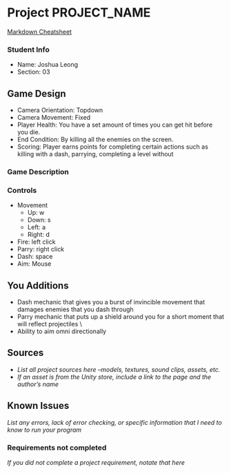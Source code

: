 # Project PROJECT_NAME

[Markdown Cheatsheet](https://github.com/adam-p/markdown-here/wiki/Markdown-Here-Cheatsheet)

### Student Info

-   Name: Joshua Leong
-   Section: 03

## Game Design

-   Camera Orientation: Topdown
-   Camera Movement: Fixed
-   Player Health: You have a set amount of times you can get hit before you die.
-   End Condition: By killing all the enemies on the screen.
-   Scoring: Player earns points for completing certain actions such as killing with a dash, parrying, completing a level without 

### Game Description



### Controls

-   Movement
    -   Up: w
    -   Down: s
    -   Left: a
    -   Right: d
-   Fire: left click
-   Parry: right click
-   Dash: space
-   Aim: Mouse

## You Additions

- Dash mechanic that gives you a burst of invincible movement that damages enemies that you dash through
- Parry mechanic that puts up a shield around you for a short moment that will reflect projectiles \
- Ability to aim omni directionally

## Sources

-   _List all project sources here –models, textures, sound clips, assets, etc._
-   _If an asset is from the Unity store, include a link to the page and the author’s name_

## Known Issues

_List any errors, lack of error checking, or specific information that I need to know to run your program_

### Requirements not completed

_If you did not complete a project requirement, notate that here_

